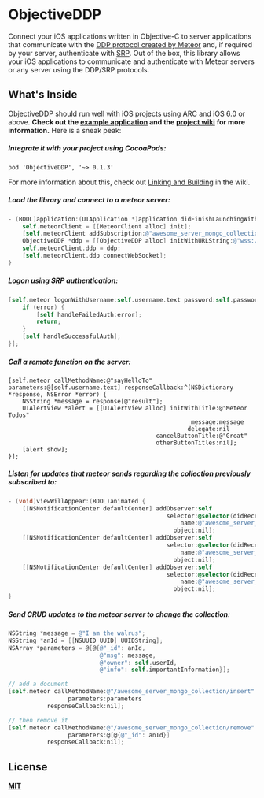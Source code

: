 ObjectiveDDP
============
Connect your iOS applications written in Objective-C to server applications that communicate with the [DDP protocol created by Meteor](https://github.com/meteor/meteor/blob/devel/packages/livedata/DDP.md) and, if required by your server, authenticate with [SRP](http://srp.stanford.edu/). Out of the box, this library allows your iOS applications to communicate and authenticate with Meteor servers or any server using the DDP/SRP protocols.

What's Inside
-------------

ObjectiveDDP should run well with iOS projects using ARC and iOS 6.0 or above. __**Check out the [example application](https://github.com/boundsj/ObjectiveDDP/wiki/Example-Application) and the [project wiki](https://github.com/boundsj/ObjectiveDDP/wiki) for more information.**__ Here is a sneak peak:

##### Integrate it with your project using CocoaPods:

```
pod 'ObjectiveDDP', '~> 0.1.3'
```
For more information about this, check out [Linking and Building](https://github.com/boundsj/ObjectiveDDP/wiki/Linking-and-using-ObjectiveDDP) in the wiki.

##### Load the library and connect to a meteor server:

```objective-c
- (BOOL)application:(UIApplication *)application didFinishLaunchingWithOptions:(NSDictionary *)launchOptions {
    self.meteorClient = [[MeteorClient alloc] init];
    [self.meteorClient addSubscription:@"awesome_server_mongo_collection"];
    ObjectiveDDP *ddp = [[ObjectiveDDP alloc] initWithURLString:@"wss://awesomeapp.meteor.com/websocket" delegate:self.meteorClient];
    self.meteorClient.ddp = ddp;
    [self.meteorClient.ddp connectWebSocket];
}
```

##### Logon using SRP authentication:

```objective-c
[self.meteor logonWithUsername:self.username.text password:self.password.text responseCallback:^(NSDictionary *response, NSError *error) {
    if (error) {
        [self handleFailedAuth:error];
        return;
    }
    [self handleSuccessfulAuth];
}];
```

##### Call a remote function on the server:

```objecctive-c
[self.meteor callMethodName:@"sayHelloTo" parameters:@[self.username.text] responseCallback:^(NSDictionary *response, NSError *error) {
    NSString *message = response[@"result"];
    UIAlertView *alert = [[UIAlertView alloc] initWithTitle:@"Meteor Todos"
                                                    message:message
                                                   delegate:nil
                                          cancelButtonTitle:@"Great"
                                          otherButtonTitles:nil];
    [alert show];
}];
```

##### Listen for updates that meteor sends regarding the collection previously subscribed to:

```objective-c
- (void)viewWillAppear:(BOOL)animated {
    [[NSNotificationCenter defaultCenter] addObserver:self
                                             selector:@selector(didReceiveAddedUpdate:)
                                                 name:@"awesome_server_mongo_collection_added"
                                               object:nil];
    [[NSNotificationCenter defaultCenter] addObserver:self
                                             selector:@selector(didReceiveRemovedUpdate:)
                                                 name:@"awesome_server_mongo_collection_removed"
                                               object:nil];
    [[NSNotificationCenter defaultCenter] addObserver:self
                                             selector:@selector(didReceiveChangeUpdate:)
                                                 name:@"awesome_server_mongo_collection_changed"
                                               object:nil];
}
```

##### Send CRUD updates to the meteor server to change the collection:

```objective-c
NSString *message = @"I am the walrus";
NSString *anId = [[NSUUID UUID] UUIDString];
NSArray *parameters = @[@{@"_id": anId,
                          @"msg": message,
                          @"owner": self.userId,
                          @"info": self.importantInformation}];

// add a document
[self.meteor callMethodName:@"/awesome_server_mongo_collection/insert"
                 parameters:parameters
           responseCallback:nil];

// then remove it
[self.meteor callMethodName:@"/awesome_server_mongo_collection/remove"
                 parameters:@[@{@"_id": anId}]
           responseCallback:nil];
```

License
--------------
**[MIT]**

[MIT]: http://opensource.org/licenses/MIT
